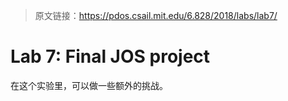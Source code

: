 > 原文链接：https://pdos.csail.mit.edu/6.828/2018/labs/lab7/
# Lab 7: Final JOS project

在这个实验里，可以做一些额外的挑战。